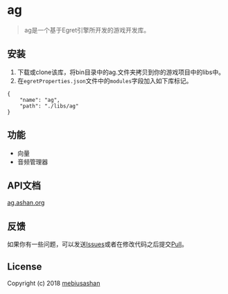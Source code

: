 # ag

> ag是一个基于Egret引擎所开发的游戏开发库。


## 安装

1. 下载或clone该库，将bin目录中的ag.文件夹拷贝到你的游戏项目中的libs中。
2. 在`egretProperties.json`文件中的`modules`字段加入如下库标记。

```
{
	"name": "ag",
	"path": "./libs/ag"
}
```

## 功能

- 向量
- 音频管理器

## API文档

[ag.ashan.org](http://ag.ashan.org)

## 反馈

如果你有一些问题，可以发送[Issues](https://github.com/mebiusashan/ag/issues)或者在修改代码之后提交[Pull](https://github.com/mebiusashan/ag/pulls)。

## License

Copyright (c) 2018 [mebiusashan](http://ashan.org)
